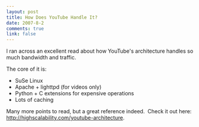 ```yaml
--- 
layout: post
title: How Does YouTube Handle It?
date: 2007-8-2
comments: true
link: false
---
```

<p>I ran across an excellent read about how YouTube's architecture handles so much bandwidth and traffic.</p><p>The core of it is:</p><ul><li>SuSe Linux</li><li>Apache + lighttpd (for videos only)</li><li>Python + C extensions for expensive operations</li><li>Lots of caching</li></ul><p>Many more points to read, but a great reference indeed.&nbsp; Check it out here:&nbsp; <a href="http://highscalability.com/youtube-architecture" target="_blank">http://highscalability.com/youtube-architecture</a>.</p>
